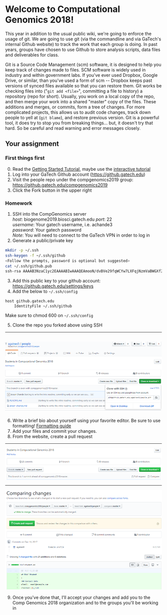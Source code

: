 # Welcome to Computational Genomics 2018!

This year in addition to the usual public wiki, we're going to enforce the usage
of git.  We are going to use git (via the commandline and via GaTech's internal
Github website) to track the work that each group is doing.  In past years,
groups have chosen to use Github to store analysis scripts, data files and
deliverables for class.

Git is a Source Code Management (scm) software, it is designed to help you keep
track of changes made to files.  SCM software is widely used in industry and
within government labs.  If you've ever used Dropbox, Google Drive, or similar,
than you've used a form of scm -- Dropbox keeps past versions of synced files
available so that you can restore them.  Git works be checking files into ("`git
add <file>`", committing a file to history) a repository (repo for short).
Usually, you work on a local copy of the repo, and then merge your work into a
shared "master" copy of the files.  These additions and merges, or commits, form
a tree of changes.  For more complicated projects, this allows us to audit code
changes, track down people to yell at (`git blame`), and restore previous
version.  Git is a powerful tool, it does try to stop you from breaking
things... but, it doesn't try that hard.  So be careful and read warning and
error messages closely.

## Your assignment

### First things first
0.  Read the [Getting Started Tutorial]( https://git-scm.com/book/en/v2/Getting-Started-Git-Basics), maybe use the [interactive tutorial](https://try.github.io/) 
1.  Log into your GaTech Github account (https://github.gatech.edu) 
2.  Visit the people repo under the compgenomics2019 group: https://github.gatech.edu/compgenomics2019 
3.  Click the Fork button in the upper right 

### Homework

1.  SSH into the CompGenomics server  
    *host*: biogenome2019.biosci.gatech.edu 
    *port*: 22  
    *username*: Your gatech username, i.e. achande3  
	*password*: Your gatech password  
	*Note*: You will need to connect to the GaTech VPN in order to log in  
2.  Generate a public/private key   
```bash  
mkdir -p ~/.ssh   
ssh-keygen -f ~/.ssh/github  
<Follow the prompts, password is optional but suggested>  
cat ~/.ssh/github.pub
ssh-rsa AAAAB3NzaC1yc2EAAAABIwAAAQEAmooN/dvBVe29fqWCYw7LXFqjNzmVaBWGXf2H936JC3QgQ2XLYMFDQCQ/z62S0yVFTUjZGyDGFESfdeJI5BddKLOLEvrEsIQBOnpA4zaNAY6ET3Sc/XzaaG3up4wvsR7cibaJQLjTn3L3w+lN4SyVXp23kl80Rrzr6jsHAYeCscSI1WNSqxmqH3z6YmOMHSNqAMgT5A2zzVTVC6Yl7XV1w8wUjzogPklnLU/q3wJnJxCBV136+VaUft5rMYMuEsp62OK2CbpZYuAXmqdkiG0Q7x9irrjBcg2uqGBHCDvqN5T6o22Xp00A6aPmT+xE5RPpurWGu0RWaJN3BkCuq7QxlQ== achande3@compgenome2018 
```   
3.  Add this public key to your github account:
https://github.gatech.edu/settings/keys   
4.  Add the below to `~/.ssh/config`   
```
host github.gatech.edu
    IdentityFile ~/.ssh/github
```  

Make sure to chmod 600 on `~/.ssh/config`  

5.  Clone the repo you forked above using SSH   
---  
![clone with ssh](clone-wth-ssh.png)    
---  
6.  Write a brief bio about
yourself using your favorite editor.  Be sure to use formatting! [Formatting
guide](https://guides.github.com/features/mastering-markdown/)   
7.  Add your files and commit your changes.   
8.  From the website, create a pull request  
---  
![pr](pull-req.png)  

--- 

![pr2](pull-req2.png) 

9.  Once you've done that, I'll accept your changes and add you to the Comp
 Genomics 2018 organization and to the groups you'll be working in
